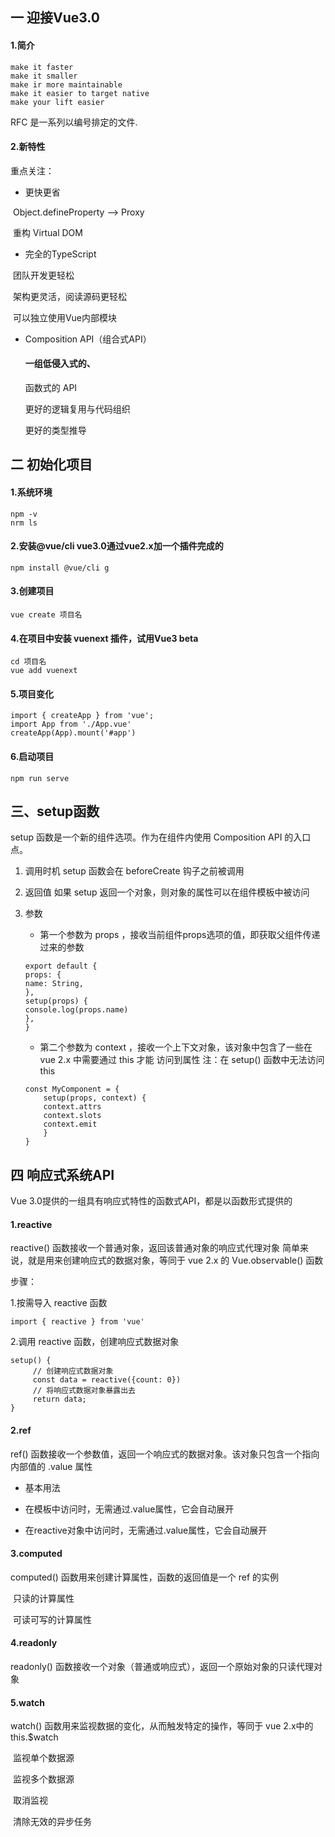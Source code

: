 ## 一  迎接Vue3.0

#### 1.简介

```
make it faster
make it smaller
make ir more maintainable
make it easier to target native
make your lift easier
```

RFC  是一系列以编号排定的文件.

#### 2.新特性 

重点关注：

- 更快更省 

​     Object.defineProperty ——> Proxy 

​	重构 Virtual DOM 

- 完全的TypeScript 

​	团队开发更轻松 

​	架构更灵活，阅读源码更轻松 

​	可以独立使用Vue内部模块 

- Composition API（组合式API） 

  #### 一组低侵入式的、

  函数式的 API 

  更好的逻辑复用与代码组织 

  更好的类型推导 

## 二 初始化项目

#### 1.系统环境

```
npm -v
nrm ls
```

#### 2.安装@vue/cli  vue3.0通过vue2.x加一个插件完成的

```
npm install @vue/cli ­g
```

#### 3.创建项目  

```
vue create 项目名
```

#### 4.在项目中安装 vue­next 插件，试用Vue3 beta 

```
cd 项目名
vue add vue­next
```

#### 5.项目变化 

```
import { createApp } from 'vue';
import App from './App.vue'
createApp(App).mount('#app')
```

#### 6.启动项目 

```
npm run serve
```

##  三、setup函数 

setup 函数是一个新的组件选项。作为在组件内使用 Composition API 的入口点。 

1. 调用时机 setup 函数会在 beforeCreate 钩子之前被调用 

2. 返回值 如果 setup 返回一个对象，则对象的属性可以在组件模板中被访问

3. 参数 

   - 第一个参数为 props ，接收当前组件props选项的值，即获取父组件传递过来的参数

   ```
   export default {
   props: {
   name: String,
   },
   setup(props) {
   console.log(props.name)
   },
   }
   
   ```

   -  第二个参数为 context ，接收一个上下文对象，该对象中包含了一些在 vue 2.x 中需要通过 this 才能 访问到属性 注：在 setup() 函数中无法访问 this  

   ```
   const MyComponent = {
       setup(props, context) {
       context.attrs
       context.slots
       context.emit
       }
   }
   ```

## 四  响应式系统API  

 Vue 3.0提供的一组具有响应式特性的函数式API，都是以函数形式提供的 

#### 1.reactive

 reactive() 函数接收一个普通对象，返回该普通对象的响应式代理对象 简单来说，就是用来创建响应式的数据对象，等同于 vue 2.x 的 Vue.observable() 函数 

步骤： 

1.按需导入 reactive 函数 

```
import { reactive } from 'vue'
```

2.调用 reactive 函数，创建响应式数据对象 

 ```
 setup() {
      // 创建响应式数据对象
      const data = reactive({count: 0})
      // 将响应式数据对象暴露出去
      return data;
 }
 ```

#### 2.ref  

 ref() 函数接收一个参数值，返回一个响应式的数据对象。该对象只包含一个指向内部值的 .value 属性 

- 基本用法 

- 在模板中访问时，无需通过.value属性，它会自动展开 

- 在reactive对象中访问时，无需通过.value属性，它会自动展开 

#### 3.computed 

 computed() 函数用来创建计算属性，函数的返回值是一个 ref 的实例 

​           只读的计算属性 

​           可读可写的计算属性 

#### 4.readonly

  readonly() 函数接收一个对象（普通或响应式），返回一个原始对象的只读代理对象 

#### 5.watch 

watch() 函数用来监视数据的变化，从而触发特定的操作，等同于 vue 2.x中的 this.$watch 

​				监视单个数据源

​				监视多个数据源 

​				取消监视 

​				清除无效的异步任务 